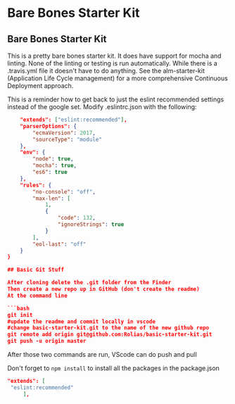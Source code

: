 # Bare Bones Starter Kit

## Bare Bones Starter Kit

This is a pretty bare bones starter kit. It does have support for mocha and linting. None of the linting or testing is run automatically. While there is a .travis.yml file it doesn't have to do anything. See the alm-starter-kit (Application Life Cycle management) for a more comprehensive Continuous Deployment approach.

This is a reminder how to get back to just the eslint recommended settings instead of the google set. Modify .eslintrc.json with the following:
```json
	"extends": ["eslint:recommended"],
	"parserOptions": {
		"ecmaVersion": 2017,
		"sourceType": "module"
	},
	"env": {
		"node": true,
		"mocha": true,
		"es6": true
	},
	"rules": {
		"no-console": "off",
		"max-len": [
			1,
			{
				"code": 132,
				"ignoreStrings": true
			}
		],
		"eol-last": "off"
	}
}

## Basic Git Stuff

After cloning delete the .git folder from the Finder
Then create a new repo up in GitHub (don't create the readme)
At the command line

```bash
git init
#update the readme and commit locally in vscode
#change basic-starter-kit.git to the name of the new github repo
git remote add origin git@github.com:Rolias/basic-starter-kit.git
git push -u origin master
```
After those two commands are run, VScode can do push and pull

Don't forget to `npm install`
to install all the packages in the package.json


```json
"extends": [
 "eslint:recommended"
     ],

